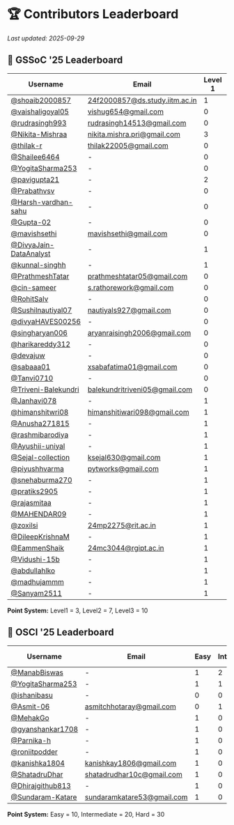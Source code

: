 # 🏆 Contributors Leaderboard

*Last updated: 2025-09-29*

## 🌸 GSSoC '25 Leaderboard

| Username | Email | Level 1 | Level 2 | Level 3 | PRs Merged | Total Points |
|----------|-------|---------|---------|---------|------------|--------------|
| [@shoaib2000857](https://github.com/shoaib2000857) | 24f2000857@ds.study.iitm.ac.in | 1 | 3 | 4 | 8 | 64 |
| [@vaishaligoyal05](https://github.com/vaishaligoyal05) | vishug654@gmail.com | 0 | 1 | 4 | 5 | 47 |
| [@rudrasingh993](https://github.com/rudrasingh993) | rudrasingh14513@gmail.com | 0 | 5 | 0 | 5 | 35 |
| [@Nikita-Mishraa](https://github.com/Nikita-Mishraa) | nikita.mishra.pri@gmail.com | 3 | 3 | 0 | 6 | 30 |
| [@thilak-r](https://github.com/thilak-r) | thilak22005@gmail.com | 0 | 0 | 3 | 3 | 30 |
| [@Shailee6464](https://github.com/Shailee6464) | - | 0 | 4 | 0 | 4 | 28 |
| [@YogitaSharma253](https://github.com/YogitaSharma253) | - | 0 | 1 | 2 | 3 | 27 |
| [@pavigupta21](https://github.com/pavigupta21) | - | 2 | 1 | 1 | 4 | 23 |
| [@Prabathvsv](https://github.com/Prabathvsv) | - | 0 | 2 | 0 | 2 | 14 |
| [@Harsh-vardhan-sahu](https://github.com/Harsh-vardhan-sahu) | - | 0 | 0 | 1 | 1 | 10 |
| [@Gupta-02](https://github.com/Gupta-02) | - | 0 | 0 | 1 | 1 | 10 |
| [@mavishsethi](https://github.com/mavishsethi) | mavishsethi@gmail.com | 0 | 0 | 1 | 1 | 10 |
| [@DivyaJain-DataAnalyst](https://github.com/DivyaJain-DataAnalyst) | - | 1 | 1 | 0 | 2 | 10 |
| [@kunnal-singhh](https://github.com/kunnal-singhh) | - | 1 | 1 | 0 | 2 | 10 |
| [@PrathmeshTatar](https://github.com/PrathmeshTatar) | prathmeshtatar05@gmail.com | 0 | 0 | 1 | 1 | 10 |
| [@cin-sameer](https://github.com/cin-sameer) | s.rathorework@gmail.com | 0 | 1 | 0 | 1 | 7 |
| [@RohitSalv](https://github.com/RohitSalv) | - | 0 | 1 | 0 | 1 | 7 |
| [@Sushilnautiyal07](https://github.com/Sushilnautiyal07) | nautiyals927@gmail.com | 0 | 1 | 0 | 1 | 7 |
| [@divyaHAVES00256](https://github.com/divyaHAVES00256) | - | 0 | 1 | 0 | 1 | 7 |
| [@singharyan006](https://github.com/singharyan006) | aryanraisingh2006@gmail.com | 0 | 1 | 0 | 1 | 7 |
| [@harikareddy312](https://github.com/harikareddy312) | - | 0 | 1 | 0 | 1 | 7 |
| [@devajuw](https://github.com/devajuw) | - | 0 | 1 | 0 | 1 | 7 |
| [@sabaaa01](https://github.com/sabaaa01) | xsabafatima01@gmail.com | 0 | 1 | 0 | 1 | 7 |
| [@Tanvi0710](https://github.com/Tanvi0710) | - | 0 | 1 | 0 | 1 | 7 |
| [@Triveni-Balekundri](https://github.com/Triveni-Balekundri) | balekundritriveni05@gmail.com | 0 | 1 | 0 | 1 | 7 |
| [@Janhavi078](https://github.com/Janhavi078) | - | 1 | 0 | 0 | 1 | 3 |
| [@himanshitwri08](https://github.com/himanshitwri08) | himanshitiwari098@gmail.com | 1 | 0 | 0 | 1 | 3 |
| [@Anusha271815](https://github.com/Anusha271815) | - | 1 | 0 | 0 | 1 | 3 |
| [@rashmibarodiya](https://github.com/rashmibarodiya) | - | 1 | 0 | 0 | 1 | 3 |
| [@Ayushii-uniyal](https://github.com/Ayushii-uniyal) | - | 1 | 0 | 0 | 1 | 3 |
| [@Sejal-collection](https://github.com/Sejal-collection) | ksejal630@gmail.com | 1 | 0 | 0 | 1 | 3 |
| [@piyushhvarma](https://github.com/piyushhvarma) | pytworks@gmail.com | 1 | 0 | 0 | 1 | 3 |
| [@snehaburma270](https://github.com/snehaburma270) | - | 1 | 0 | 0 | 1 | 3 |
| [@pratiks2905](https://github.com/pratiks2905) | - | 1 | 0 | 0 | 1 | 3 |
| [@rajasmitaa](https://github.com/rajasmitaa) | - | 1 | 0 | 0 | 1 | 3 |
| [@MAHENDAR09](https://github.com/MAHENDAR09) | - | 1 | 0 | 0 | 1 | 3 |
| [@zoxilsi](https://github.com/zoxilsi) | 24mp2275@rit.ac.in | 1 | 0 | 0 | 1 | 3 |
| [@DileepKrishnaM](https://github.com/DileepKrishnaM) | - | 1 | 0 | 0 | 1 | 3 |
| [@EammenShaik](https://github.com/EammenShaik) | 24mc3044@rgipt.ac.in | 1 | 0 | 0 | 1 | 3 |
| [@Vidushi-15b](https://github.com/Vidushi-15b) | - | 1 | 0 | 0 | 1 | 3 |
| [@abdullahlko](https://github.com/abdullahlko) | - | 1 | 0 | 0 | 1 | 3 |
| [@madhujammm](https://github.com/madhujammm) | - | 1 | 0 | 0 | 1 | 3 |
| [@Sanyam2511](https://github.com/Sanyam2511) | - | 1 | 0 | 0 | 1 | 3 |

**Point System:** Level1 = 3, Level2 = 7, Level3 = 10

## 🚀 OSCI '25 Leaderboard

| Username | Email | Easy | Intermediate | Hard | PRs Merged | Total Points |
|----------|-------|------|--------------|------|------------|--------------|
| [@ManabBiswas](https://github.com/ManabBiswas) | - | 1 | 2 | 1 | 4 | 80 |
| [@YogitaSharma253](https://github.com/YogitaSharma253) | - | 1 | 1 | 0 | 2 | 30 |
| [@ishanibasu](https://github.com/ishanibasu) | - | 0 | 0 | 1 | 1 | 30 |
| [@Asmit-06](https://github.com/Asmit-06) | asmitchhotaray@gmail.com | 0 | 1 | 0 | 1 | 20 |
| [@MehakGo](https://github.com/MehakGo) | - | 1 | 0 | 0 | 1 | 10 |
| [@gyanshankar1708](https://github.com/gyanshankar1708) | - | 1 | 0 | 0 | 1 | 10 |
| [@Parnika-h](https://github.com/Parnika-h) | - | 1 | 0 | 0 | 1 | 10 |
| [@roniitpodder](https://github.com/roniitpodder) | - | 1 | 0 | 0 | 1 | 10 |
| [@kanishka1804](https://github.com/kanishka1804) | kanishkay1806@gmail.com | 1 | 0 | 0 | 1 | 10 |
| [@ShatadruDhar](https://github.com/ShatadruDhar) | shatadrudhar10c@gmail.com | 1 | 0 | 0 | 1 | 10 |
| [@Dhirajgithub813](https://github.com/Dhirajgithub813) | - | 1 | 0 | 0 | 1 | 10 |
| [@Sundaram-Katare](https://github.com/Sundaram-Katare) | sundaramkatare53@gmail.com | 1 | 0 | 0 | 1 | 10 |

**Point System:** Easy = 10, Intermediate = 20, Hard = 30
